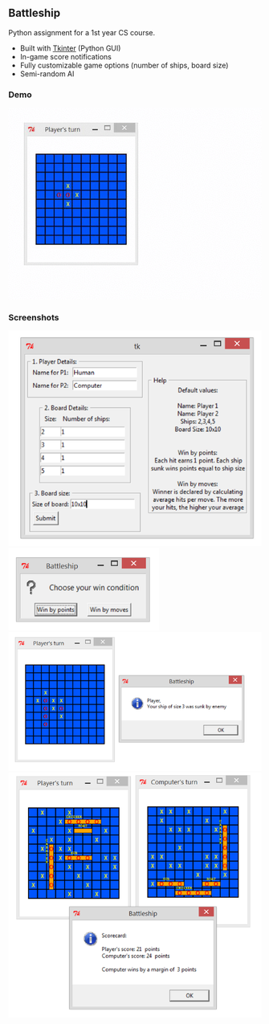 ## Battleship
Python assignment for a 1st year CS course.
* Built with [Tkinter](https://wiki.python.org/moin/TkInter) (Python GUI)
* In-game score notifications
* Fully customizable game options (number of ships, board size)
* Semi-random AI

### Demo
![](img/demo2.gif)


### Screenshots
<img src="img/1.png" width="550px">

<img src="img/2.png" width="300px">

<img src="img/3.png" width="600px">

<img src="img/4.png" width="600px">
